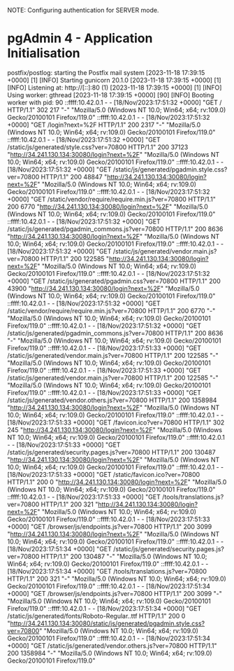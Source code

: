NOTE: Configuring authentication for SERVER mode.

pgAdmin 4 - Application Initialisation
======================================

postfix/postlog: starting the Postfix mail system
[2023-11-18 17:39:15 +0000] [1] [INFO] Starting gunicorn 20.1.0
[2023-11-18 17:39:15 +0000] [1] [INFO] Listening at: http://[::]:80 (1)
[2023-11-18 17:39:15 +0000] [1] [INFO] Using worker: gthread
[2023-11-18 17:39:15 +0000] [90] [INFO] Booting worker with pid: 90
::ffff:10.42.0.1 - - [18/Nov/2023:17:51:32 +0000] "GET / HTTP/1.1" 302 217 "-" "Mozilla/5.0 (Windows NT 10.0; Win64; x64; rv:109.0) Gecko/20100101 Firefox/119.0"
::ffff:10.42.0.1 - - [18/Nov/2023:17:51:32 +0000] "GET /login?next=%2F HTTP/1.1" 200 2317 "-" "Mozilla/5.0 (Windows NT 10.0; Win64; x64; rv:109.0) Gecko/20100101 Firefox/119.0"
::ffff:10.42.0.1 - - [18/Nov/2023:17:51:32 +0000] "GET /static/js/generated/style.css?ver=70800 HTTP/1.1" 200 37123 "http://34.241.130.134:30080/login?next=%2F" "Mozilla/5.0 (Windows NT 10.0; Win64; x64; rv:109.0) Gecko/20100101 Firefox/119.0"
::ffff:10.42.0.1 - - [18/Nov/2023:17:51:32 +0000] "GET /static/js/generated/pgadmin.style.css?ver=70800 HTTP/1.1" 200 48847 "http://34.241.130.134:30080/login?next=%2F" "Mozilla/5.0 (Windows NT 10.0; Win64; x64; rv:109.0) Gecko/20100101 Firefox/119.0"
::ffff:10.42.0.1 - - [18/Nov/2023:17:51:32 +0000] "GET /static/vendor/require/require.min.js?ver=70800 HTTP/1.1" 200 6770 "http://34.241.130.134:30080/login?next=%2F" "Mozilla/5.0 (Windows NT 10.0; Win64; x64; rv:109.0) Gecko/20100101 Firefox/119.0"
::ffff:10.42.0.1 - - [18/Nov/2023:17:51:32 +0000] "GET /static/js/generated/pgadmin_commons.js?ver=70800 HTTP/1.1" 200 8636 "http://34.241.130.134:30080/login?next=%2F" "Mozilla/5.0 (Windows NT 10.0; Win64; x64; rv:109.0) Gecko/20100101 Firefox/119.0"
::ffff:10.42.0.1 - - [18/Nov/2023:17:51:32 +0000] "GET /static/js/generated/vendor.main.js?ver=70800 HTTP/1.1" 200 122585 "http://34.241.130.134:30080/login?next=%2F" "Mozilla/5.0 (Windows NT 10.0; Win64; x64; rv:109.0) Gecko/20100101 Firefox/119.0"
::ffff:10.42.0.1 - - [18/Nov/2023:17:51:32 +0000] "GET /static/js/generated/pgadmin.css?ver=70800 HTTP/1.1" 200 43900 "http://34.241.130.134:30080/login?next=%2F" "Mozilla/5.0 (Windows NT 10.0; Win64; x64; rv:109.0) Gecko/20100101 Firefox/119.0"
::ffff:10.42.0.1 - - [18/Nov/2023:17:51:32 +0000] "GET /static/vendor/require/require.min.js?ver=70800 HTTP/1.1" 200 6770 "-" "Mozilla/5.0 (Windows NT 10.0; Win64; x64; rv:109.0) Gecko/20100101 Firefox/119.0"
::ffff:10.42.0.1 - - [18/Nov/2023:17:51:32 +0000] "GET /static/js/generated/pgadmin_commons.js?ver=70800 HTTP/1.1" 200 8636 "-" "Mozilla/5.0 (Windows NT 10.0; Win64; x64; rv:109.0) Gecko/20100101 Firefox/119.0"
::ffff:10.42.0.1 - - [18/Nov/2023:17:51:33 +0000] "GET /static/js/generated/vendor.main.js?ver=70800 HTTP/1.1" 200 122585 "-" "Mozilla/5.0 (Windows NT 10.0; Win64; x64; rv:109.0) Gecko/20100101 Firefox/119.0"
::ffff:10.42.0.1 - - [18/Nov/2023:17:51:33 +0000] "GET /static/js/generated/vendor.main.js?ver=70800 HTTP/1.1" 200 122585 "-" "Mozilla/5.0 (Windows NT 10.0; Win64; x64; rv:109.0) Gecko/20100101 Firefox/119.0"
::ffff:10.42.0.1 - - [18/Nov/2023:17:51:33 +0000] "GET /static/js/generated/vendor.others.js?ver=70800 HTTP/1.1" 200 1358984 "http://34.241.130.134:30080/login?next=%2F" "Mozilla/5.0 (Windows NT 10.0; Win64; x64; rv:109.0) Gecko/20100101 Firefox/119.0"
::ffff:10.42.0.1 - - [18/Nov/2023:17:51:33 +0000] "GET /favicon.ico?ver=70800 HTTP/1.1" 302 245 "http://34.241.130.134:30080/login?next=%2F" "Mozilla/5.0 (Windows NT 10.0; Win64; x64; rv:109.0) Gecko/20100101 Firefox/119.0"
::ffff:10.42.0.1 - - [18/Nov/2023:17:51:33 +0000] "GET /static/js/generated/security.pages.js?ver=70800 HTTP/1.1" 200 130487 "http://34.241.130.134:30080/login?next=%2F" "Mozilla/5.0 (Windows NT 10.0; Win64; x64; rv:109.0) Gecko/20100101 Firefox/119.0"
::ffff:10.42.0.1 - - [18/Nov/2023:17:51:33 +0000] "GET /static/favicon.ico?ver=70800 HTTP/1.1" 200 0 "http://34.241.130.134:30080/login?next=%2F" "Mozilla/5.0 (Windows NT 10.0; Win64; x64; rv:109.0) Gecko/20100101 Firefox/119.0"
::ffff:10.42.0.1 - - [18/Nov/2023:17:51:33 +0000] "GET /tools/translations.js?ver=70800 HTTP/1.1" 200 321 "http://34.241.130.134:30080/login?next=%2F" "Mozilla/5.0 (Windows NT 10.0; Win64; x64; rv:109.0) Gecko/20100101 Firefox/119.0"
::ffff:10.42.0.1 - - [18/Nov/2023:17:51:33 +0000] "GET /browser/js/endpoints.js?ver=70800 HTTP/1.1" 200 3099 "http://34.241.130.134:30080/login?next=%2F" "Mozilla/5.0 (Windows NT 10.0; Win64; x64; rv:109.0) Gecko/20100101 Firefox/119.0"
::ffff:10.42.0.1 - - [18/Nov/2023:17:51:34 +0000] "GET /static/js/generated/security.pages.js?ver=70800 HTTP/1.1" 200 130487 "-" "Mozilla/5.0 (Windows NT 10.0; Win64; x64; rv:109.0) Gecko/20100101 Firefox/119.0"
::ffff:10.42.0.1 - - [18/Nov/2023:17:51:34 +0000] "GET /tools/translations.js?ver=70800 HTTP/1.1" 200 321 "-" "Mozilla/5.0 (Windows NT 10.0; Win64; x64; rv:109.0) Gecko/20100101 Firefox/119.0"
::ffff:10.42.0.1 - - [18/Nov/2023:17:51:34 +0000] "GET /browser/js/endpoints.js?ver=70800 HTTP/1.1" 200 3099 "-" "Mozilla/5.0 (Windows NT 10.0; Win64; x64; rv:109.0) Gecko/20100101 Firefox/119.0"
::ffff:10.42.0.1 - - [18/Nov/2023:17:51:34 +0000] "GET /static/js/generated/fonts/Roboto-Regular..ttf HTTP/1.1" 200 0 "http://34.241.130.134:30080/static/js/generated/pgadmin.style.css?ver=70800" "Mozilla/5.0 (Windows NT 10.0; Win64; x64; rv:109.0) Gecko/20100101 Firefox/119.0"
::ffff:10.42.0.1 - - [18/Nov/2023:17:51:34 +0000] "GET /static/js/generated/vendor.others.js?ver=70800 HTTP/1.1" 200 1358984 "-" "Mozilla/5.0 (Windows NT 10.0; Win64; x64; rv:109.0) Gecko/20100101 Firefox/119.0"
